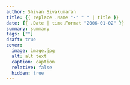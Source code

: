 ```yaml
---
author: Shivan Sivakumaran
title: {{ replace .Name "-" " " | title }}
date: {{ .Date | time.Format "2006-01-02" }}
summary: summary
tags: [""]
draft: true
cover:
  image: image.jpg
  alt: alt text
  caption: caption
  relative: false
  hidden: true
---
```

